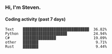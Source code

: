 ### Hi, I'm Steven.

#### Coding activity (past 7 days)
```
Text    ▓▓▓▓▓▓▓▓▓▓▓▓▓▓▓▓▓▓▓▓▓▓▓▓▓▓▓▓▓▓  36.82%
Python  ▓▓▓▓▓▓▓▓▓▓▓▓▓▓▓▓▓▓▓▓            24.94%
C#      ▓▓▓▓▓▓▓▓▓▓▓▓▓▓▓                 19.09%
other   ▓▓▓▓▓▓▓                          9.71%
Rust    ▓▓▓▓▓▓▓                          9.44%
```
